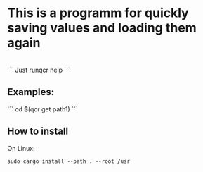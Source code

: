 <h1>This is a programm for quickly saving values and loading them again</h1>
<br />
```
Just runqcr help
```
<br />
<h2>Examples:</h2>
```
cd $(qcr get path1)
```
<br />
<h2>How to install</h2>
On Linux: 

```
sudo cargo install --path . --root /usr
```



